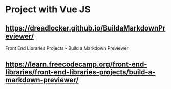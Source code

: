 # Project with Vue JS
## https://dreadlocker.github.io/BuildaMarkdownPreviewer/
Front End Libraries Projects - Build a Markdown Previewer
## https://learn.freecodecamp.org/front-end-libraries/front-end-libraries-projects/build-a-markdown-previewer/
